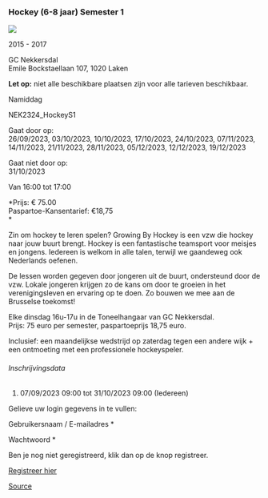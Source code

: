 ### Hockey (6-8 jaar) Semester 1

![](https://s3-eu-west-1.amazonaws.com/os-kwdo/prod/vgc/images/activity/63244719cf3b3_hockey_1.png)

2015 - 2017

GC Nekkersdal  
Emile Bockstaellaan 107, 1020 Laken

**Let op:** niet alle beschikbare plaatsen zijn voor alle tarieven beschikbaar.

Namiddag

NEK2324\_HockeyS1

Gaat door op:  
26/09/2023, 03/10/2023, 10/10/2023, 17/10/2023, 24/10/2023, 07/11/2023, 14/11/2023, 21/11/2023, 28/11/2023, 05/12/2023, 12/12/2023, 19/12/2023

Gaat niet door op:  
31/10/2023

Van 16:00 tot 17:00

*Prijs: € 75.00  
Paspartoe-Kansentarief: €18,75  
*

Zin om hockey te leren spelen? Growing By Hockey is een vzw die hockey naar jouw buurt brengt. Hockey is een fantastische teamsport voor meisjes en jongens. Iedereen is welkom in alle talen, terwijl we gaandeweg ook Nederlands oefenen.  
  
De lessen worden gegeven door jongeren uit de buurt, ondersteund door de vzw. Lokale jongeren krijgen zo de kans om door te groeien in het verenigingsleven en ervaring op te doen. Zo bouwen we mee aan de Brusselse toekomst!  

Elke dinsdag 16u-17u in de Toneelhangaar van GC Nekkersdal.  
Prijs: 75 euro per semester, paspartoeprijs 18,75 euro.  
  
Inclusief: een maandelijkse wedstrijd op zaterdag tegen een andere wijk + een ontmoeting met een professionele hockeyspeler.  

###### Inschrijvingsdata

1.  07/09/2023 09:00 tot 31/10/2023 09:00 (Iedereen)

Gelieve uw login gegevens in te vullen:

Gebruikersnaam / E-mailadres \* 

Wachtwoord \* 

  

Ben je nog niet geregistreerd, klik dan op de knop registreer.

[Registreer hier](/registration)

[Source](https://tickets.vgc.be/activity/subscribe/NEK2324_HockeyS1)